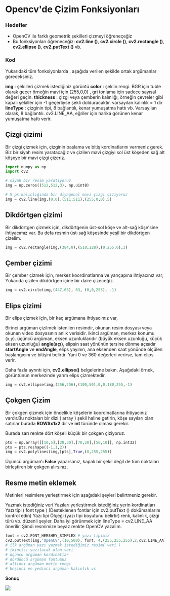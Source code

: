 # Opencv'de Çizim Fonksiyonları

### Hedefler

- OpenCV ile farklı geometrik şekilleri çizmeyi öğreneçeğiz
- Bu fonksiyonları öğreneceğiz: **cv2.line \(\)**, **cv2.circle \(\)**, **cv2.rectangle
  \(\)**, **cv2.ellipse \(\)**, **cv2.putText \(\)** vb.

### Kod

Yukarıdaki tüm fonksiyonlarda , aşağıda verilen şekilde ortak argümanlar göreceksiniz.

**img** : şekilleri çizmek istediğiniz görüntü **color** : şeklin rengi. BGR için tuble
olarak geçer örneğin mavi için \(255,0,0\) , gri tonlama için sadece sayısal değeri
geçin. **thickness** : çizgi veya çemberin kalınlığı, örneğin çevreler gibi kapalı
şekiller için -1 geçerliyse şekli dolduracaktır. varsayılan kalınlık = 1 dir
**lineType** : çizginin tipi, 8 bağlantılı, kenar yumuşatma hattı vb. Varsayılan olarak,
8 bağlantılı. cv2.LINE_AA, eğriler için harika görünen kenar yumuşatma hattı verir.

## Çizgi çizimi

Bir çizgi çizmek için, çizginin başlama ve bitiş kordinatlarını vermeniz gerek. Biz bir
siyah resim yaratacağız ve çizilen mavi çizgiyi sol üst köşeden sağ alt köşeye bir mavi
çizgi çizeriz.

```python
import numpy as np
import cv2

# siyah bir resim yaratıyoruz
img = np.zeros((512,512,3), np.uint8)

# 5 px kalınlığında bir diyagonal mavi çizgi çiziyoruz
img = cv2.line(img,(0,0),(511,511),(255,0,0),5)
```

## Dikdörtgen çizimi

Bir dikdörtgen çizmek için, dikdörtgenin üst-sol köşe ve alt-sağ köşe'sine ihtiyacımız
var. Bu defa resmin üst-sağ köşesinde yeşil bir dikdörtgen çizelim.

```python
img = cv2.rectangle(img,(384,0),(510,128),(0,255,0),3)
```

## Çember çizimi

Bir çember çizmek için, merkez koordinatlarına ve yarıçapına ihtiyacınız var, Yukarıda
çizilen dikdörtgen içine bir daire çizeceğiz.

```python
img = cv2.circle(img,(447,63), 63, (0,0,255), -1)
```

## Elips çizimi

Bir elips çizmek için, bir kaç argümana ihtiyacımız var,

Birinci argüman çizilmek istenilen resimdir, okunan resim dosyası veya okunan video
dosyasının anlık verisidir. ikinci argüman, merkez konumu \(x,y\). üçüncü argüman, eksen
uzunluklarıdır \(büyük eksen uzunluğu, küçük eksen uzunluğu\) **angle\(açı\)**, elipsin
saat yönünün tersine dönme açısıdır **startAngle** ve **endAngle**, elips yayının, ana
eksenden saat yönünde ölçülen başlangıcını ve bitişini belirtir. Yani 0 ve 360 değerleri
verirse, tam elips verir.

Daha fazla ayrıntı için, **cv2.ellipse\(\)** belgelerine bakın. Aşağıdaki örnek,
görüntünün merkezinde yarım elips çizmektedir.

```python
img = cv2.ellipse(img,(256,256),(100,50),0,0,180,255,-1)
```

## Çokgen Çizim

Bir çokgen çizmek için öncelikle köşelerin koordinatlarına ihtiyacınız vardır.Bu
noktaları bir dizi \( array \) şekil haline getirin, köşe sayıları olan satırlar burada
**ROWSx1x2** dir ve **int** türünde olması gerekir.

Burada sarı renkte dört köşeli küçük bir çokgen çiziyoruz.

```python
pts = np.array([[10,5],[20,30],[70,20],[50,10]], np.int32)
pts = pts.reshape((-1,1,2))
img = cv2.polylines(img,[pts],True,(0,255,255))
```

Üçüncü argüman'ı **False** yaparsanız, kapalı bir şekil değil de tüm noktaları
birleştiren bir çokgen alırsınız.

## Resme metin eklemek

Metinleri resimlere yerleştirmek için aşağıdaki şeyleri belirtmeniz gerekir.

Yazmak istediğiniz veri Yazıları yerleştirmek istediğiniz yerin kordinatları Yazı tipi
\( font type \) \(Desteklenen fontlar için cv2.putText \(\) dokümanlarını kontrol edin\)
Yazı tipi Ölçeği \(yazı tipi boyutunu belirtir\) renk, kalınlık, çizgi türü vb. düzenli
şeyler. Daha iyi görünmek için lineType = cv2.LINE_AA önerilir. Şimdi resmimize beyaz
renkte OpenCV yazalım.

```python
font = cv2.FONT_HERSHEY_SIMPLEX # yazı tipimiz
cv2.putText(img,'OpenCV',(10,500), font, 4,(255,255,255),2,cv2.LINE_AA)
# ilk argüman yazı yazmak istediğimiz resim( veri )
# ikincisi yazılacak olan veri
# üçüncü argüman kordinatlar
# dördüncü argüman fontumuz
# altıncı argüman metin rengi
# beşinci ve yedinci argüman kalınlık vs
```

**Sonuç**

![](https://www.coogger.com/media/images/drawing.jpg)
